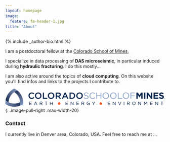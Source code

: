 ```yaml
---
layout: homepage
image:
  feature: fm-header-1.jpg
title: "About"
---
```


<footer role="contentinfo">
  <div class="article-author-bottom">
    {% include _author-bio.html %}
  </div>
</footer>

I am a postdoctoral fellow at the 
[Colorado School of Mines](https://geophysics.mines.edu/),

I&#160;specialize in data processing of **DAS microseismic**, in particular 
induced during **hydraulic fracturing**. 
I do this mostly...

I am also active around the topics of **cloud computing**.
On this website you'll find infos and links to the projects I contribute to.

![CSM_logo](/images/CSM_logo.png)
{: .image-pull-right .max-width-20}

### Contact
<p>
I currently live in Denver area, Colorado, USA. Feel free to reach me at ...</p>
